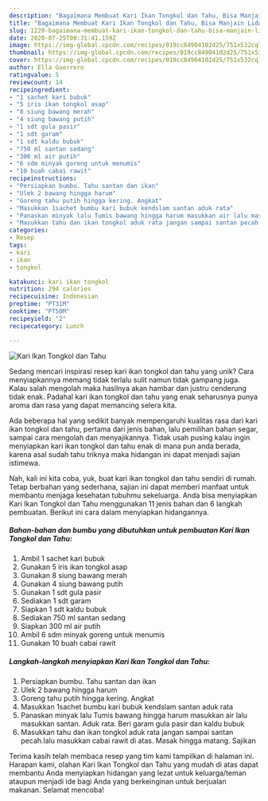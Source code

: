 ```yaml
---
description: "Bagaimana Membuat Kari Ikan Tongkol dan Tahu, Bisa Manjain Lidah"
title: "Bagaimana Membuat Kari Ikan Tongkol dan Tahu, Bisa Manjain Lidah"
slug: 1220-bagaimana-membuat-kari-ikan-tongkol-dan-tahu-bisa-manjain-lidah
date: 2020-07-25T00:31:41.159Z
image: https://img-global.cpcdn.com/recipes/019cc84904102d25/751x532cq70/kari-ikan-tongkol-dan-tahu-foto-resep-utama.jpg
thumbnail: https://img-global.cpcdn.com/recipes/019cc84904102d25/751x532cq70/kari-ikan-tongkol-dan-tahu-foto-resep-utama.jpg
cover: https://img-global.cpcdn.com/recipes/019cc84904102d25/751x532cq70/kari-ikan-tongkol-dan-tahu-foto-resep-utama.jpg
author: Ella Guerrero
ratingvalue: 5
reviewcount: 14
recipeingredient:
- "1 sachet kari bubuk"
- "5 iris ikan tongkol asap"
- "8 siung bawang merah"
- "4 siung bawang putih"
- "1 sdt gula pasir"
- "1 sdt garam"
- "1 sdt kaldu bubuk"
- "750 ml santan sedang"
- "300 ml air putih"
- "6 sdm minyak goreng untuk menumis"
- "10 buah cabai rawit"
recipeinstructions:
- "Persiapkan bumbu. Tahu santan dan ikan"
- "Ulek 2 bawang hingga harum"
- "Goreng tahu putih hingga kering. Angkat"
- "Masukkan 1sachet bumbu kari bubuk kendslam santan aduk rata"
- "Panaskan minyak lalu Tumis bawang hingga harum masukkan air lalu masukkan santan. Aduk rata. Beri garam gula pasir dan kaldu bubuk"
- "Masukkan tahu dan ikan tongkol aduk rata jangan sampai santan pecah.lalu masukkan cabai rawit di atas. Masak hingga matang. Sajikan"
categories:
- Resep
tags:
- kari
- ikan
- tongkol

katakunci: kari ikan tongkol 
nutrition: 294 calories
recipecuisine: Indonesian
preptime: "PT31M"
cooktime: "PT50M"
recipeyield: "2"
recipecategory: Lunch

---
```



![Kari Ikan Tongkol dan Tahu](https://img-global.cpcdn.com/recipes/019cc84904102d25/751x532cq70/kari-ikan-tongkol-dan-tahu-foto-resep-utama.jpg)

Sedang mencari inspirasi resep kari ikan tongkol dan tahu yang unik? Cara menyiapkannya memang tidak terlalu sulit namun tidak gampang juga. Kalau salah mengolah maka hasilnya akan hambar dan justru cenderung tidak enak. Padahal kari ikan tongkol dan tahu yang enak seharusnya punya aroma dan rasa yang dapat memancing selera kita.

Ada beberapa hal yang sedikit banyak mempengaruhi kualitas rasa dari kari ikan tongkol dan tahu, pertama dari jenis bahan, lalu pemilihan bahan segar, sampai cara mengolah dan menyajikannya. Tidak usah pusing kalau ingin menyiapkan kari ikan tongkol dan tahu enak di mana pun anda berada, karena asal sudah tahu triknya maka hidangan ini dapat menjadi sajian istimewa.




Nah, kali ini kita coba, yuk, buat kari ikan tongkol dan tahu sendiri di rumah. Tetap berbahan yang sederhana, sajian ini dapat memberi manfaat untuk membantu menjaga kesehatan tubuhmu sekeluarga. Anda bisa menyiapkan Kari Ikan Tongkol dan Tahu menggunakan 11 jenis bahan dan 6 langkah pembuatan. Berikut ini cara dalam menyiapkan hidangannya.

<!--inarticleads1-->

##### Bahan-bahan dan bumbu yang dibutuhkan untuk pembuatan Kari Ikan Tongkol dan Tahu:

1. Ambil 1 sachet kari bubuk
1. Gunakan 5 iris ikan tongkol asap
1. Gunakan 8 siung bawang merah
1. Gunakan 4 siung bawang putih
1. Gunakan 1 sdt gula pasir
1. Sediakan 1 sdt garam
1. Siapkan 1 sdt kaldu bubuk
1. Sediakan 750 ml santan sedang
1. Siapkan 300 ml air putih
1. Ambil 6 sdm minyak goreng untuk menumis
1. Gunakan 10 buah cabai rawit




<!--inarticleads2-->

##### Langkah-langkah menyiapkan Kari Ikan Tongkol dan Tahu:

1. Persiapkan bumbu. Tahu santan dan ikan
1. Ulek 2 bawang hingga harum
1. Goreng tahu putih hingga kering. Angkat
1. Masukkan 1sachet bumbu kari bubuk kendslam santan aduk rata
1. Panaskan minyak lalu Tumis bawang hingga harum masukkan air lalu masukkan santan. Aduk rata. Beri garam gula pasir dan kaldu bubuk
1. Masukkan tahu dan ikan tongkol aduk rata jangan sampai santan pecah.lalu masukkan cabai rawit di atas. Masak hingga matang. Sajikan




Terima kasih telah membaca resep yang tim kami tampilkan di halaman ini. Harapan kami, olahan Kari Ikan Tongkol dan Tahu yang mudah di atas dapat membantu Anda menyiapkan hidangan yang lezat untuk keluarga/teman ataupun menjadi ide bagi Anda yang berkeinginan untuk berjualan makanan. Selamat mencoba!
